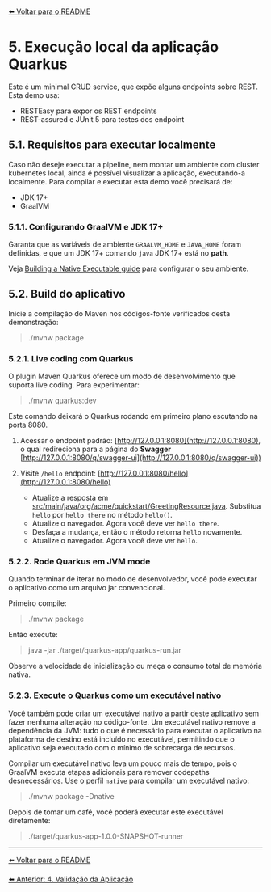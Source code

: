[⬅️ Voltar para o README](../README.md#estrutura-da-documentação)

# 5. Execução local da aplicação Quarkus

Este é um minimal CRUD service, que expõe alguns endpoints sobre REST. Esta demo usa:

- RESTEasy para expor os REST endpoints
- REST-assured e JUnit 5 para testes dos endpoint

## 5.1. Requisitos para executar localmente

Caso não deseje executar a pipeline, nem montar um ambiente com cluster kubernetes local, ainda é possível visualizar a aplicação, executando-a localmente.
Para compilar e executar esta demo você precisará de:

- JDK 17+
- GraalVM

### 5.1.1. Configurando GraalVM e JDK 17+

Garanta que as variáveis de ambiente `GRAALVM_HOME` e `JAVA_HOME` foram definidas, e que um JDK 17+ comando `java` JDK 17+ está no **path**.

Veja [Building a Native Executable guide](https://quarkus.io/guides/building-native-image-guide) para configurar o seu ambiente.

## 5.2. Build do aplicativo

Inicie a compilação do Maven nos códigos-fonte verificados desta demonstração:

> ./mvnw package

### 5.2.1. Live coding com Quarkus

O plugin Maven Quarkus oferece um modo de desenvolvimento que suporta live coding. Para experimentar:

> ./mvnw quarkus:dev

Este comando deixará o Quarkus rodando em primeiro plano escutando na porta 8080.

1. Acessar o endpoint padrão: [http://127.0.0.1:8080](http://127.0.0.1:8080), o qual redireciona para a página do **Swagger** [http://127.0.0.1:8080/q/swagger-ui](http://127.0.0.1:8080/q/swagger-ui))

2. Visite `/hello` endpoint: [http://127.0.0.1:8080/hello](http://127.0.0.1:8080/hello)
   - Atualize a resposta em [src/main/java/org/acme/quickstart/GreetingResource.java](src/main/java/org/acme/quickstart/GreetingResource.java). Substitua `hello` por `hello there` no método `hello()`.
   - Atualize o navegador. Agora você deve ver `hello there`.
   - Desfaça a mudança, então o método retorna `hello` novamente.
   - Atualize o navegador. Agora você deve ver `hello`.

### 5.2.2. Rode Quarkus em JVM mode

Quando terminar de iterar no modo de desenvolvedor, você pode executar o aplicativo como um arquivo jar convencional.

Primeiro compile:

> ./mvnw package

Então execute:

> java -jar ./target/quarkus-app/quarkus-run.jar

Observe a velocidade de inicialização ou meça o consumo total de memória nativa.

### 5.2.3. Execute o Quarkus como um executável nativo

Você também pode criar um executável nativo a partir deste aplicativo sem fazer nenhuma alteração no código-fonte. Um executável nativo remove a dependência da JVM: tudo o que é necessário para executar o aplicativo na plataforma de destino está incluído no executável, permitindo que o aplicativo seja executado com o mínimo de sobrecarga de recursos.

Compilar um executável nativo leva um pouco mais de tempo, pois o GraalVM executa etapas adicionais para remover codepaths desnecessários. Use o perfil `native` para compilar um executável nativo:

> ./mvnw package -Dnative

Depois de tomar um café, você poderá executar este executável diretamente:

> ./target/quarkus-app-1.0.0-SNAPSHOT-runner

---

[⬅️ Voltar para o README](../README.md#estrutura-da-documentação)

[⬅️ Anterior: 4. Validação da Aplicação](./04-validacao.md)
